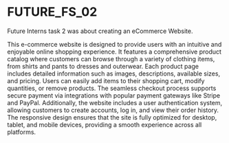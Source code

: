 # FUTURE_FS_02
Future Interns task 2 was about creating an eCommerce Website.

This e-commerce website is designed to provide users with an intuitive and enjoyable online shopping experience. It features a comprehensive product catalog where customers can browse through a variety of clothing items, from shirts and pants to dresses and outerwear. Each product page includes detailed information such as images, descriptions, available sizes, and pricing. Users can easily add items to their shopping cart, modify quantities, or remove products. The seamless checkout process supports secure payment via integrations with popular payment gateways like Stripe and PayPal. Additionally, the website includes a user authentication system, allowing customers to create accounts, log in, and view their order history. The responsive design ensures that the site is fully optimized for desktop, tablet, and mobile devices, providing a smooth experience across all platforms.
